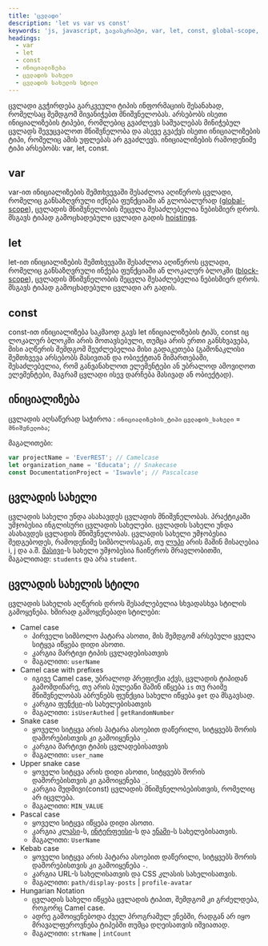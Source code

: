 ```yaml
---
title: 'ცვლადი'
description: 'let vs var vs const'
keywords: 'js, javascript, ჯავასკრიპტი, var, let, const, global-scope, cvladis saxeli, ცვლადის სახელი, ცვლადის სახელის სტილი, ცვლადი, ცვლადები'
headings:
  - var
  - let
  - const
  - ინიციალიზება
  - ცვლადის სახელი
  - ცვლადის სახელის სტილი
---
```


ცვლადი გვჭირდება გარკვეული ტიპის ინფორმაციის შესანახად, რომელსაც შემდგომ მივანიჭებთ მნიშვნელობას.
არსებობს ისეთი ინიციალიზების ტიპები, რომლებიც გვაძლევს საშუალებას მინიჭებულ ცვლადს შევუცვალოთ მნიშვნელობა და ასევე გვაქვს ისეთი ინიციალიზების ტიპი, რომელიც ამის
უფლებას არ გვაძლევს. ინიციალიზების რამოდენიმე ტიპი არსებობს: var, let, const.

## var

var-ით ინიციალიზების შემთხვევაში შესაძლოა აღიწეროს ცვლადი, რომელიც განსაზღვრული იქნება ფუნქციაში ან გლობალურად ([global-scope](./references/javascript/global-scope)), ცვლადის მნიშვნელობის შეცვლა შესაძლებელია ნებისმიერ დროს. მსგავს ტიპად გამოცხადებული ცვლადი გადის [hoistings](./references/javascript/hoisting).

## let

let-ით ინიციალიზების შემთხვევაში შესაძლოა აღიწეროს ცვლადი, რომელიც განსაზღვრული ინქება ფუნქციაში ან ლოკალურ ბლოკში ([block-scope](./references/javascript/block-scope)), ცვლადის მნიშვნელობის შეცვლა შესაძლებელია ნებისმიერ დროს. მსგავს ტიპად გამოცხადებული ცვლადი არ გადის.

## const

const-ით ინიციალიზება საკმაოდ გავს let ინიციალიზების ტიპს, const იც ლოკალურ ბლოკში არის მოთავსებული, თუმცა არის ერთი განსხვავება, მისი აღწერის შემდგომ შეუძლებელია მისი გადაკეთება (გამონაკლისი შემთხვევა არსებობს მასივთან და ობიექტთან მიმართებაში, შესაძლებელია, რომ განვანახლოთ ელემენტები ან უბრალოდ ამოვიღოთ ელემენტები, მაგრამ ცვლადი ისევ დარჩება მასივად ან ობიექტად).

## ინიციალიზება

ცვლადის აღსაწერად საჭიროა : `ინიციალიზების_ტიპი` `ცვლადის_სახელი` = `მნიშვნელობა`;

მაგალითები:

```js
var projectName = 'EverREST'; // Camelcase
let organization_name = 'Educata'; // Snakecase
const DocumentationProject = 'Iswavle'; // Pascalcase
```

## ცვლადის სახელი

ცვლადის სახელი უნდა ასახავდეს ცვლადის მნიშვნელობას. პრაქტიკაში უმჯობესია ინგლისური ცვლადის სახელები. ცვლადის სახელი უნდა ასახავდეს ცვლადის მნიშვნელობას. ცვლადის სახელი უმჯობესია შედგებოდეს, რამოდენიმე სიმბოლოსაგან, თუ [ლუპი](./references/javascript/loop) არის მაშინ მისაღებია i, j და ა.შ. [მასივი](./references/javascript/array)-ს სახელი უმჯობესია ჩაიწეროს მრავლობითში, მაგალითად: `students` და არა `student`.

## ცვლადის სახელის სტილი

ცვლადის სახელის აღწერის დროს შესაძლებელია სხვადასხვა სტილის გამოყენება. ხშირად გამოყენებადი სტილები:

- Camel case
  - პირველი სიმბოლო პატარა ასოთი, მის შემდგომ არსებული ყველა სიტყვა იწყება დიდი ასოთი.
  - კარგია მარტივი ტიპის ცვლადებისათვის
  - მაგალითი: `userName`
- Camel case with prefixes
  - იგივე Camel case, უბრალოდ პრეფიქსი აქვს, ცვლადის ტიპიდან გამომდინარე, თუ არის ბულეანი მაშინ იწყება `is` თუ რაიმე მნიშვნელობას აბრუნებს ფუნქცია სახელი იწყება `get` და მსგავსად.
  - კარგია [ფუნქცი](./references/javascript/function)-ის სახელებისათვის
  - მაგალითი: `isUserAuthed` | `getRandomNumber`
- Snake case
  - ყოველი სიტყვა არის პატარა ასოებით დაწერილი, სიტყვებს შორის დაშორებისთვის კი გამოიყენება `_`.
  - კარგია მარტივი ტიპის ცვლადებისათვის
  - მაგალითი: `user_name`
- Upper snake case
  - ყოველი სიტყვა არის დიდი ასოთი, სიტყვებს შორის დაშორებისთვის კი გამოიყენება `_`.
  - კარგია მუდმივი(const) ცვლადის მნიშვნელობებისთვის, რომელიც არ იცვლება.
  - მაგალითი: `MIN_VALUE`
- Pascal case
  - ყოველი სიტყვა იწყება დიდი ასოთი.
  - კარგია [კლასი](./referenes/javascript/class)-ს, [ინტერფეისი](./references/typesript/interface)-ს და [ენამი](./references/typescript/enum)-ს სახელებისათვის.
  - მაგალითი: `UserName`
- Kebab case
  - ყოველი სიტყვა არის პატარა ასოებით დაწერილი, სიტყვებს შორის დაშორებისთვის კი გამოიყენება `-`.
  - კარგია URL-ს სახელისათვის და CSS კლასის სახელისათვის.
  - მაგალითი: `path/display-posts` | `profile-avatar`
- Hungarian Notation
  - ცვლადის სახელი იწყება ცვლადის ტიპით, შემდგომ კი გრძელდება, როგორც Camel case.
  - ადრე გამოიყენებოდა ძველ პროგრამულ ენებში, რადგან არ იყო მრავალფეროვნება ტიპებში თუმცა დღეისათვის იშვიათად.
  - მაგალითი: `strName` | `intCount`
